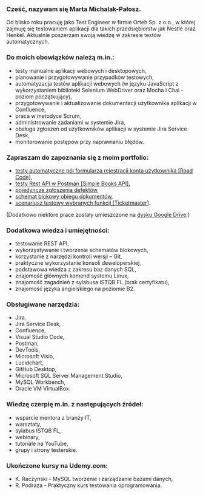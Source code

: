 ### Cześć, nazywam się Marta Michalak-Pałosz. 
Od blisko roku pracuję jako Test Engineer w firmie Orteh Sp. z o.o., w której zajmuję się testowaniem aplikacji dla takich 
przedsiębiorstw jak Nestlé oraz Henkel.
Aktualnie poszerzam swoją wiedzę w zakresie testów automatycznych.

### Do moich obowiązków należą m.in.:
- testy manualne aplikacji webowych i desktopowych,
- planowanie i przygotowywanie przypadków testowych,
- automatyzacja testów aplikacji webowych (w języku JavaScript z wykorzystaniem biblioteki Selenium WebDriver oraz Mocha i Chai - poziom początkujący),
- przygotowywanie i aktualizowanie dokumentacji użytkownika aplikacji w Confluence,
- praca w metodyce Scrum,
- administrowanie zadaniami w systemie Jira,
- obsługa zgłoszeń od użytkowników aplikacji w systemie Jira Service Desk, 
- monitorowanie postępów przy naprawianiu błędów.

  
### Zapraszam do zapoznania się z moim portfolio:
- [testy automatyczne pól formularza rejestracji konta użytkownika [Road Code]](https://github.com/MichalakMarta/Road-Code),
- [testy Rest API w Postman [Simple Books API]](https://github.com/MichalakMarta/Simple_Books_API),
- [pojedyncze zgłoszenia defektów](https://drive.google.com/file/d/1v4HZOU5SyIvD7XQNblJpExrqVVs7PuwW/view),
- [schemat blokowy obiegu dokumentów](https://github.com/MichalakMarta/Schematy_blokowe/blob/main/Workflow%20schema.pdf),
- [scenariusz testowy wybranych funkcji [Ticketmaster]](https://github.com/MichalakMarta/Ticketmaster).

(Dodatkowo niektóre prace zostały umieszczone na [dysku Google Drive](https://drive.google.com/drive/folders/1KpHOww8E_MPljYk9mYp4XteJLxHAEEPb?usp=sharing).)

### Dodatkowa wiedza i umiejętności:
- testowanie REST API,
- wykorzystywanie i tworzenie schematów blokowych,
- korzystanie z narzędzi kontroli wersji – Git,
- praktyczne wykorzystanie konsoli deweloperskiej,
- podstawowa wiedza z zakresu baz danych SQL,
- znajomość głównych komend systemu Linux,
- znajomość zagadnień z sylabusa ISTQB FL (brak certyfikatu),
- znajomość języka angielskiego na poziomie B2.


### Obsługiwane narzędzia:
- Jira,
- Jira Service Desk,
- Confluence,
- Visual Studio Code,
- Postman,
- DevTools,
- Microsoft Visio,
- Lucidchart,
- GitHub Desktop,
- Microsoft SQL Server Management Studio,
- MySQL Workbench,
- Oracle VM VirtualBox.

### Wiedzę czerpię m.in. z następujących źródeł:
- wsparcie mentora z branży IT,
- warsztaty,
- sylabus ISTQB FL,
- webinary,
- tutoriale na YouTube,
- grupy i strony testerskie. 

### Ukończone kursy na Udemy.com:
- K. Raczyński - MySQL tworzenie i zarządzanie bazami danych,
- R. Podraza - Praktyczny kurs testowania oprogramowania.
